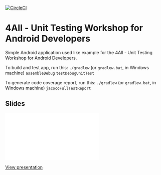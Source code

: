 [![CircleCI](https://circleci.com/gh/4alltecnologia/android-automation-test/tree/master.svg?style=svg)](https://circleci.com/gh/4alltecnologia/android-automation-test/tree/master)

# 4All - Unit Testing Workshop for Android Developers

Simple Android application used like example for the 4All - Unit Testing Workshop for Android Developers.

To build and test app, run this: `./gradlew` (or `gradlew.bat`, in Windows machine) `assembleDebug` `testDebugUnitTest`

To generate code coverage report, run this: `./gradlew` (or `gradlew.bat`, in Windows machine) `jacocoFullTestReport`

## Slides

<object data="attachments/4all_unit_testing_workshop_for_android_developers.pdf" type="application/pdf" width="700px" height="700px">
    <embed src="attachments/4all_unit_testing_workshop_for_android_developers.pdf">
        <p><a href="attachments/4all_unit_testing_workshop_for_android_developers.pdf">View presentation</a></p>
    </embed>
</object>